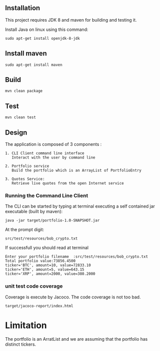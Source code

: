 

## Installation

This project requires JDK 8 and maven for building and testing it.

Install Java on linux using this command:

    sudo apt-get install openjdk-8-jdk

## Install maven

    sudo apt-get install maven

## Build

    mvn clean package

## Test

    mvn clean test

## Design

The application is composed of 3 components :

    1. CLI Client command line interface
       Interact with the user by command line

    2. Portfolio service
       Build the portfolio which is an ArrayList of PortfolioEntry

    3. Quotes Service:
       Retrieve live quotes from the open Internet service

### Running the Command Line Client

The CLI can be started by typing at terminal executing a self contained jar executable (built by maven):

    java -jar target/portfolio-1.0-SNAPSHOT.jar

At the prompt digit:

    src/test/resources/bob_crypto.txt

If successfull you should read at terminal

    Enter your portfolio filename  :src/test/resources/bob_crypto.txt
    Total portfolio value:73856.4500
    ticker='BTC', amount=10, value=72833.10
    ticker='ETH', amount=5, value=643.15
    ticker='XRP', amount=2000, value=380.2000

### unit test code coverage

Coverage is execute by Jacoco. The code coverage is not too bad.

    target/jacoco-report/index.html

# Limitation

The portfolio is an ArratList and we are assuming that the portfolio has distinct tickers.

